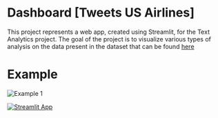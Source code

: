 # Dashboard [Tweets US Airlines]
This project represents a web app, created using Streamlit, for the Text Analytics project.
The goal of the project is to visualize various types of analysis on the data present in the dataset that can be found [here](https://data.world/crowdflower/airline-twitter-sentiment)

# Example
![Example 1](https://github.com/MatteoBiviano/tweets_analysis_dashboard/blob/main/examples/app_example_1.gif?raw=true)



[![Streamlit App](https://static.streamlit.io/badges/streamlit_badge_black_white.svg)](https://share.streamlit.io/gift-ojeabulu/twitter-sentiment-analysis/main/dashboard.py)
